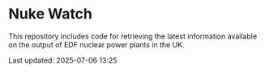 # Nuke Watch

This repository includes code for retrieving the latest information available on the output of EDF nuclear power plants in the UK.

Last updated: 2025-07-06 13:25